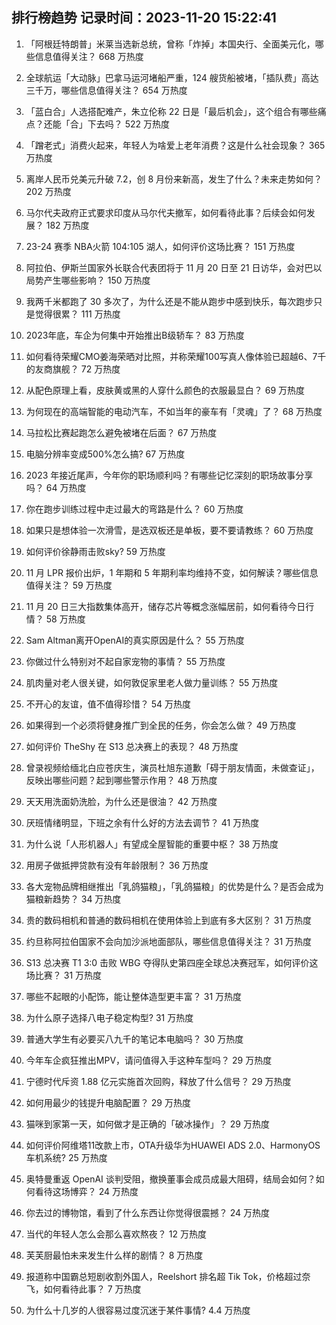 
## 排行榜趋势 记录时间：2023-11-20 15:22:41
  
  1. 「阿根廷特朗普」米莱当选新总统，曾称「炸掉」本国央行、全面美元化，哪些信息值得关注？ 668 万热度
    
  2. 全球航运「大动脉」巴拿马运河堵船严重，124 艘货船被堵，「插队费」高达三千万，哪些信息值得关注？ 654 万热度
    
  3. 「蓝白合」人选搭配难产，朱立伦称 22 日是「最后机会」，这个组合有哪些痛点？还能「合」下去吗？ 522 万热度
    
  4. 「蹭老式」消费火起来，年轻人为啥爱上老年消费？这是什么社会现象？ 365 万热度
    
  5. 离岸人民币兑美元升破 7.2，创 8 月份来新高，发生了什么？未来走势如何？ 202 万热度
    
  6. 马尔代夫政府正式要求印度从马尔代夫撤军，如何看待此事？后续会如何发展？ 182 万热度
    
  7. 23-24 赛季 NBA火箭 104:105 湖人，如何评价这场比赛？ 151 万热度
    
  8. 阿拉伯、伊斯兰国家外长联合代表团将于 11 月 20 日至 21 日访华，会对巴以局势产生哪些影响？ 150 万热度
    
  9. 我两千米都跑了 30 多次了，为什么还是不能从跑步中感到快乐，每次跑步只是觉得很累？ 111 万热度
    
  10. 2023年底，车企为何集中开始推出B级轿车？ 83 万热度
    
  11. 如何看待荣耀CMO姜海荣晒对比照，并称荣耀100写真人像体验已超越6、7千的友商旗舰？ 72 万热度
    
  12. 从配色原理上看，皮肤黄或黑的人穿什么颜色的衣服最显白？ 69 万热度
    
  13. 为何现在的高端智能的电动汽车，不如当年的豪车有「灵魂」了？ 68 万热度
    
  14. 马拉松比赛起跑怎么避免被堵在后面？ 67 万热度
    
  15. 电脑分辨率变成500%怎么搞? 67 万热度
    
  16. 2023 年接近尾声，今年你的职场顺利吗？有哪些记忆深刻的职场故事分享吗？ 64 万热度
    
  17. 你在跑步训练过程中走过最大的弯路是什么？ 60 万热度
    
  18. 如果只是想体验一次滑雪，是选双板还是单板，要不要请教练？ 60 万热度
    
  19. 如何评价徐静雨击败sky? 59 万热度
    
  20. 11 月 LPR 报价出炉，1 年期和 5 年期利率均维持不变，如何解读？哪些信息值得关注？ 59 万热度
    
  21. 11 月 20 日三大指数集体高开，储存芯片等概念涨幅居前，如何看待今日行情？ 58 万热度
    
  22. Sam Altman离开OpenAI的真实原因是什么？ 55 万热度
    
  23. 你做过什么特别对不起自家宠物的事情？ 55 万热度
    
  24. 肌肉量对老人很关键，如何敦促家里老人做力量训练？ 55 万热度
    
  25. 不开心的友谊，值不值得珍惜？ 54 万热度
    
  26. 如果得到一个必须将健身推广到全民的任务，你会怎么做？ 49 万热度
    
  27. 如何评价 TheShy 在 S13 总决赛上的表现？ 48 万热度
    
  28. 曾录视频给缅北白应苍庆生，演员杜旭东道歉「碍于朋友情面，未做查证」，反映出哪些问题？起到哪些警示作用？ 48 万热度
    
  29. 天天用洗面奶洗脸，为什么还是很油？ 42 万热度
    
  30. 厌班情绪明显，下班之余有什么好的方法去调节？ 41 万热度
    
  31. 为什么说「人形机器人」有望成全屋智能的重要中枢？ 38 万热度
    
  32. 用房子做抵押贷款有没有年龄限制？ 36 万热度
    
  33. 各大宠物品牌相继推出「乳鸽猫粮」，「乳鸽猫粮」的优势是什么？是否会成为猫粮新趋势？ 34 万热度
    
  34. 贵的数码相机和普通的数码相机在使用体验上到底有多大区别？ 31 万热度
    
  35. 约旦称阿拉伯国家不会向加沙派地面部队，哪些信息值得关注？ 31 万热度
    
  36. S13 总决赛 T1 3:0 击败 WBG 夺得队史第四座全球总决赛冠军，如何评价这场比赛？ 31 万热度
    
  37. 哪些不起眼的小配饰，能让整体造型更丰富？ 31 万热度
    
  38. 为什么原子选择八电子稳定构型? 31 万热度
    
  39. 普通大学生有必要买八九千的笔记本电脑吗？ 30 万热度
    
  40. 今年车企疯狂推出MPV，请问值得入手这种车型吗？ 29 万热度
    
  41. 宁德时代斥资 1.88 亿元实施首次回购，释放了什么信号？ 29 万热度
    
  42. 如何用最少的钱提升电脑配置？ 29 万热度
    
  43. 猫咪到家第一天，如何做才是正确的「破冰操作」？ 29 万热度
    
  44. 如何评价阿维塔11改款上市，OTA升级华为HUAWEI ADS 2.0、HarmonyOS车机系统? 25 万热度
    
  45. 奥特曼重返 OpenAI 谈判受阻，撤换董事会成员成最大阻碍，结局会如何？如何看待这场博弈？ 24 万热度
    
  46. 你去过的博物馆，看到了什么东西让你觉得很震撼？ 24 万热度
    
  47. 当代的年轻人怎么会那么喜欢熬夜？ 12 万热度
    
  48. 芙芙厨最怕未来发生什么样的剧情？ 8 万热度
    
  49. 报道称中国霸总短剧收割外国人，Reelshort 排名超 Tik Tok，价格超过奈飞，如何看待此事？ 7 万热度
    
  50. 为什么十几岁的人很容易过度沉迷于某件事情? 4.4 万热度
    